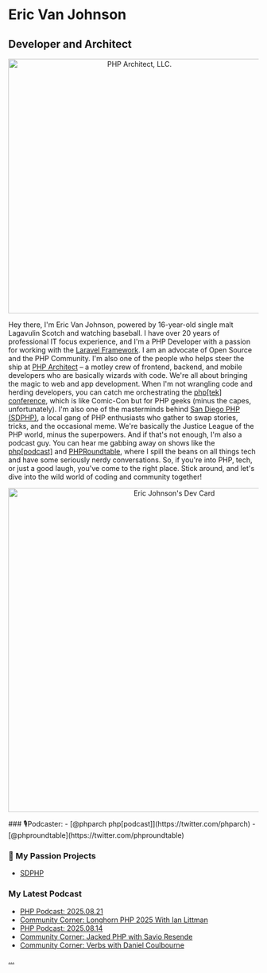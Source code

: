 # Eric Van Johnson
## Developer and Architect

<p align="center">
 <a href="https://phparch.com">
 <img width="512" height="512" alt="PHP Architect, LLC." src="https://github.com/user-attachments/assets/bf461012-4c86-4302-891d-4bdeb9bc3d21" />
 </a>
</p>

Hey there, I'm Eric Van Johnson, powered by 16-year-old single malt Lagavulin Scotch and watching baseball. I have over 20 years of professional IT focus experience, and I'm a PHP Developer with a passion for working with the [Laravel Framework](https://laravel.com). I am an advocate of Open Source and the PHP Community. I'm also one of the people who helps steer the ship at [PHP Architect](https://phparch.com) – a motley crew of frontend, backend, and mobile developers who are basically wizards with code. We're all about bringing the magic to web and app development. When I'm not wrangling code and herding developers, you can catch me orchestrating the [php[tek] conference](https://phptek.io), which is like Comic-Con but for PHP geeks (minus the capes, unfortunately). I'm also one of the masterminds behind [San Diego PHP (SDPHP)](https://sdphp.com), a local gang of PHP enthusiasts who gather to swap stories, tricks, and the occasional meme. We're basically the Justice League of the PHP world, minus the superpowers. And if that's not enough, I'm also a podcast guy. You can hear me gabbing away on shows like the [php[podcast]](https://www.phparch.com/podcast-subscribe/) and [PHPRoundtable](https://phproundtable.com), where I spill the beans on all things tech and have some seriously nerdy conversations. So, if you're into PHP, tech, or just a good laugh, you've come to the right place. Stick around, and let's dive into the wild world of coding and community together!

<p align="center">
<a href="https://app.daily.dev/shocm"><img src="https://api.daily.dev/devcards/v2/y7ct3dSEp45NFSALYHve6.png?type=wide&r=i6p" width="652" alt="Eric Johnson's Dev Card"/></a>
</p>
 ### 🎙Podcaster: 
 - [@phparch php[podcast]](https://twitter.com/phparch)
 - [@phproundtable](https://twitter.com/phproundtable)
 
### 💙 My Passion Projects
- [SDPHP](https://twitter.com/sdphp)

### My Latest Podcast
<!-- BLOG-POST-LIST:START -->
- [PHP Podcast: 2025.08.21](https://www.phparch.com/podcast/php-podcast-2025-08-21/)
- [Community Corner: Longhorn PHP 2025 With Ian Littman](https://www.phparch.com/podcast/community-corner-longhorn-php-2025-with-ian-littman/)
- [PHP Podcast: 2025.08.14](https://www.phparch.com/podcast/php-podcast-2025-08-14/)
- [Community Corner: Jacked PHP with Savio Resende](https://www.phparch.com/podcast/community-corner-jacked-php-with-savio-resende/)
- [Community Corner: Verbs with Daniel Coulbourne](https://www.phparch.com/podcast/community-corner-verbs-with-daniel-coulbourne/)
<!-- BLOG-POST-LIST:END -->


<a rel="me" href="https://phparch.social/@eric">...</a>
